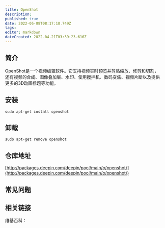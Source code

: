 ```yaml
---
title: OpenShot
description: 
published: true
date: 2022-06-08T08:17:18.749Z
tags: 
editor: markdown
dateCreated: 2022-04-21T03:39:23.616Z
---
```


## 简介

OpenShot是一个视频编辑软件。它支持视频实时预览并剪贴缩放、修剪和切割，还有视频的合成、图像叠加层、水印、使用搅拌机、数码变焦、视频片断以及提供更多的3D动画标题等功能。

## 安装

`sudo apt-get install openshot`

## 卸载

`sudo apt-get remove openshot`

## 仓库地址

[http://packages.deepin.com/deepin/pool/main/o/openshot/](http://packages.deepin.com/deepin/pool/main/o/openshot/)

## 常见问题

## 相关链接

维基百科：
